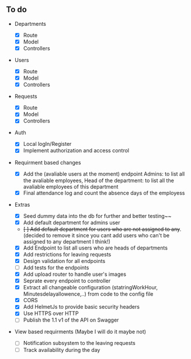 ## To do

- Departments
  - [x] Route
  - [x] Model
  - [x] Controllers
- Users
  - [x] Route
  - [x] Model
  - [x] Controllers
- Requests

  - [x] Route
  - [x] Model
  - [x] Controllers

- Auth

  - [x] Local logIn/Register
  - [x] Implement authorization and access control

- Requirment based changes

  - [x] Add the (avaliable users at the moment) endpoint
        Admins: to list all the avaliable employees,
        Head of the department: to list all the avaliable employees of this department
  - [x] Final attendance log and count the absence days of the employess

- Extras

  - [x] Seed dummy data into the db for further and better testing~~
  - [x] Add default department for admins user
  - ~~[ ] Add default department for users who are not assigned to any~~. (decided to remove it since you cant add users who can't be assigned to any department I think!)
  - [x] Add Endpoint to list all users who are heads of departments
  - [x] Add restrictions for leaving requests
  - [x] Design validation for all endpoints
  - [ ] Add tests for the endpoints
  - [x] Add upload router to handle user's images
  - [x] Seprate every endpoint to controller
  - [x] Extract all changeable configuration (statringWorkHour, Minutesdelayallowence,..) from code to the config file
  - [x] CORS
  - [x] Add HelmetJs to provide basic security headers
  - [x] Use HTTPS over HTTP
  - [ ] Publish the 1.1 v1 of the API on Swagger

- View based requirments (Maybe I will do it maybe not)
  - [ ] Notification subsystem to the leaving requests
  - [ ] Track availability during the day
